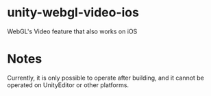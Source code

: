 # unity-webgl-video-ios
WebGL's Video feature that also works on iOS
# Notes
Currently, it is only possible to operate after building, and it cannot be operated on UnityEditor or other platforms.
